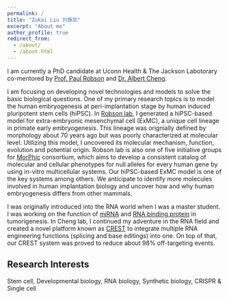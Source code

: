 ```yaml
---
permalink: /
title: "Zukai Liu 刘族凯"
excerpt: "About me"
author_profile: true
redirect_from: 
  - /about/
  - /about.html
---
```


I am currently a PhD candidate at Uconn Health & The Jackson Labotorary co-mentored by [Prof. Paul Robson](https://www.jax.org/research-and-faculty/faculty/paul-robson) and [Dr. Albert Cheng](https://cheng.bio/).

I am focusing on developing novel technologies and models to solve the basic biological questions. One of my primary research topics is to model the human embryogenesis at peri-implantation stage by human induced pluripotent stem cells (hiPSC). In [Robson lab](https://www.jax.org/research-and-faculty/research-labs/the-robson-lab), I generated a hiPSC-based model for extra-embryonic mesenchymal cell (ExMC), a unique cell lineage in primate early embryogenesis. This lineage was orignially defined by morphology about 70 years ago but was poorly characterized at molecular level. Utilizing this model, I uncovered its molecular mechanism, function, evolution and potential origin. Robson lab is also one of five initiative groups for [MorPhic](https://morphic.bio/) consortium, which aims to develop a consistent catalog of molecular and cellular phenotypes for null alleles for every human gene by using in-vitro multicellular systems. Our hiPSC-based ExMC model is one of the key systems among others. We anticipate to identify more molecules involved in human implantation biology and uncover how and why human embryogenesis differs from other mammals.

I was originally introduced into the RNA world when I was a master student. I was working on the function of [miRNA](https://academic.oup.com/jmcb/article/10/4/302/5059631?login=false) and [RNA binding protein](https://www.nature.com/articles/s41467-022-29309-1) in tumorigenesis. In Cheng lab, I continued my adventure in the RNA field and created a novel platform known as [CREST](https://doi.org/10.1093/nar/gkad547) to integrate multiple RNA engineering functions (splicing and base editings) into one. On top of that, our CREST system was proved to reduce about 98% off-targeting events. 

## Research Interests
Stem cell, Developmental biology, RNA biology, Synthetic biology, CRISPR & Single cell 